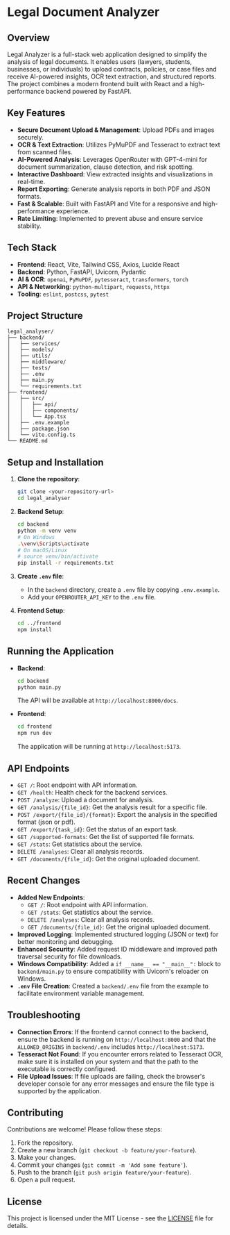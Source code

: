 # Legal Document Analyzer

## Overview

Legal Analyzer is a full-stack web application designed to simplify the analysis of legal documents. It enables users (lawyers, students, businesses, or individuals) to upload contracts, policies, or case files and receive AI-powered insights, OCR text extraction, and structured reports. The project combines a modern frontend built with React and a high-performance backend powered by FastAPI.

## Key Features

*   **Secure Document Upload & Management**: Upload PDFs and images securely.
*   **OCR & Text Extraction**: Utilizes PyMuPDF and Tesseract to extract text from scanned files.
*   **AI-Powered Analysis**: Leverages OpenRouter with GPT-4-mini for document summarization, clause detection, and risk spotting.
*   **Interactive Dashboard**: View extracted insights and visualizations in real-time.
*   **Report Exporting**: Generate analysis reports in both PDF and JSON formats.
*   **Fast & Scalable**: Built with FastAPI and Vite for a responsive and high-performance experience.
*   **Rate Limiting**: Implemented to prevent abuse and ensure service stability.

## Tech Stack

*   **Frontend**: React, Vite, Tailwind CSS, Axios, Lucide React
*   **Backend**: Python, FastAPI, Uvicorn, Pydantic
*   **AI & OCR**: `openai`, `PyMuPDF`, `pytesseract`, `transformers`, `torch`
*   **API & Networking**: `python-multipart`, `requests`, `httpx`
*   **Tooling**: `eslint`, `postcss`, `pytest`

## Project Structure

```
legal_analyser/
├── backend/
│   ├── services/
│   ├── models/
│   ├── utils/
│   ├── middleware/
│   ├── tests/
│   ├── .env
│   ├── main.py
│   └── requirements.txt
├── frontend/
│   ├── src/
│   │   ├── api/
│   │   ├── components/
│   │   └── App.tsx
│   ├── .env.example
│   ├── package.json
│   └── vite.config.ts
└── README.md
```

## Setup and Installation

1.  **Clone the repository**:

    ```bash
    git clone <your-repository-url>
    cd legal_analyser
    ```

2.  **Backend Setup**:

    ```bash
    cd backend
    python -m venv venv
    # On Windows
    .\venv\Scripts\activate
    # On macOS/Linux
    # source venv/bin/activate
    pip install -r requirements.txt
    ```

3.  **Create `.env` file**:

    *   In the `backend` directory, create a `.env` file by copying `.env.example`.
    *   Add your `OPENROUTER_API_KEY` to the `.env` file.

4.  **Frontend Setup**:

    ```bash
    cd ../frontend
    npm install
    ```

## Running the Application

*   **Backend**:

    ```bash
    cd backend
    python main.py
    ```

    The API will be available at `http://localhost:8000/docs`.

*   **Frontend**:

    ```bash
    cd frontend
    npm run dev
    ```

    The application will be running at `http://localhost:5173`.

## API Endpoints

*   `GET /`: Root endpoint with API information.
*   `GET /health`: Health check for the backend services.
*   `POST /analyze`: Upload a document for analysis.
*   `GET /analysis/{file_id}`: Get the analysis result for a specific file.
*   `POST /export/{file_id}/{format}`: Export the analysis in the specified format (json or pdf).
*   `GET /export/{task_id}`: Get the status of an export task.
*   `GET /supported-formats`: Get the list of supported file formats.
*   `GET /stats`: Get statistics about the service.
*   `DELETE /analyses`: Clear all analysis records.
*   `GET /documents/{file_id}`: Get the original uploaded document.

## Recent Changes

*   **Added New Endpoints**:
    *   `GET /`: Root endpoint with API information.
    *   `GET /stats`: Get statistics about the service.
    *   `DELETE /analyses`: Clear all analysis records.
    *   `GET /documents/{file_id}`: Get the original uploaded document.
*   **Improved Logging**: Implemented structured logging (JSON or text) for better monitoring and debugging.
*   **Enhanced Security**: Added request ID middleware and improved path traversal security for file downloads.
*   **Windows Compatibility**: Added a `if __name__ == "__main__":` block to `backend/main.py` to ensure compatibility with Uvicorn's reloader on Windows.
*   **`.env` File Creation**: Created a `backend/.env` file from the example to facilitate environment variable management.

## Troubleshooting

*   **Connection Errors**: If the frontend cannot connect to the backend, ensure the backend is running on `http://localhost:8000` and that the `ALLOWED_ORIGINS` in `backend/.env` includes `http://localhost:5173`.
*   **Tesseract Not Found**: If you encounter errors related to Tesseract OCR, make sure it is installed on your system and that the path to the executable is correctly configured.
*   **File Upload Issues**: If file uploads are failing, check the browser's developer console for any error messages and ensure the file type is supported by the application.

## Contributing

Contributions are welcome! Please follow these steps:

1.  Fork the repository.
2.  Create a new branch (`git checkout -b feature/your-feature`).
3.  Make your changes.
4.  Commit your changes (`git commit -m 'Add some feature'`).
5.  Push to the branch (`git push origin feature/your-feature`).
6.  Open a pull request.

## License

This project is licensed under the MIT License - see the [LICENSE](LICENSE) file for details.
